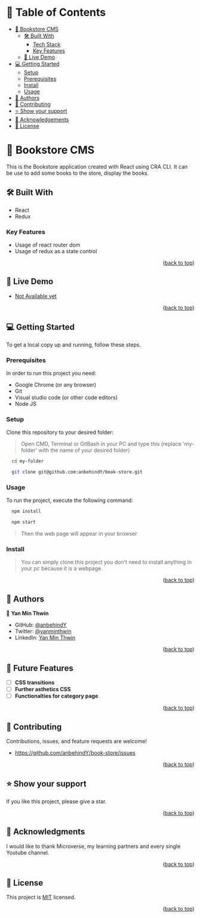 <a name="readme-top"></a>

<div align="center">
  <br/>
</div>

<!-- TABLE OF CONTENTS -->

# 📗 Table of Contents

- [📖 Bookstore CMS](#about-project)
  - [🛠 Built With](#built-with)
    - [Tech Stack](#tech-stack)
    - [Key Features](#key-features)
  - [🚀 Live Demo](#live-demo)
- [💻 Getting Started](#getting-started)
  - [Setup](#setup)
  - [Prerequisites](#prerequisites)
  - [Install](#install)
  - [Usage](#usage)
- [👥 Authors](#authors)
- [🤝 Contributing](#contributing)
- [⭐️ Show your support](#support)
- [🙏 Acknowledgements](#acknowledgements)
- [📝 License](#license)

<!-- PROJECT DESCRIPTION -->

# 📖 Bookstore CMS <a name="about-project"></a>

This is the Bookstore application created with React using CRA CLI. It can be use to add some books to the store, display the books.


## 🛠 Built With <a name="built-with"></a>

- React
- Redux

<!-- Features -->

  ### Key Features <a name="key-features"></a>

  - Usage of react router dom
  - Usage of redux as a state control


<p align="right">(<a href="#readme-top">back to top</a>)</p>


## 🚀 Live Demo <a name="live-demo">
  
  - [Not Available yet](#)
  
  
<p align="right">(<a href="#readme-top">back to top</a>)</p>
  
  
<!-- GETTING STARTED -->

## 💻 Getting Started <a name="getting-started"></a>

To get a local copy up and running, follow these steps.

### Prerequisites

In order to run this project you need:

 - Google Chrome (or any browser)
 - Git
 - Visual studio code (or other code editors)
 - Node JS


### Setup

Clone this repository to your desired folder:

> Open CMD, Terminal or GitBash in your PC and type this (replace 'my-folder' with the name of your desired folder)

```sh
  cd my-folder
```
```sh
  git clone git@github.com:anbehindY/book-store.git
```


### Usage

To run the project, execute the following command:

```sh
  npm install
```
```sh
  npm start
```
> Then the web page will appear in your browser

### Install

> You can simply clone this project you don't need to install anything in your pc because it is a webpage.

<p align="right">(<a href="#readme-top">back to top</a>)</p>


<!-- AUTHORS -->

##  <a name="authors">👥 Authors</a>

👤 **Yan Min Thwin**

- GitHub: [@anbehindY](https://github.com/anbehindY)
- Twitter: [@yanminthwin](https://twitter.com/yanminthwin)
- LinkedIn: [Yan Min Thwin](https://www.linkedin.com/in/yan-min-thwin-192862215)


<p align="right">(<a href="#readme-top">back to top</a>)</p>

<!-- FUTURE FEATURES -->

## 🔭 Future Features <a name="future-features"></a>

- [ ] **CSS transitions**
- [ ] **Further asthetics CSS**
- [ ] **Functionalties for category page**

<p align="right">(<a href="#readme-top">back to top</a>)</p>

<!-- CONTRIBUTING -->

## 🤝 Contributing <a name="contributing"></a>

Contributions, issues, and feature requests are welcome!

- https://github.com/anbehindY/book-store/issues

<p align="right">(<a href="#readme-top">back to top</a>)</p>

<!-- SUPPORT -->

## ⭐️ Show your support <a name="support"></a>

If you like this project, please give a star.

<p align="right">(<a href="#readme-top">back to top</a>)</p>

<!-- ACKNOWLEDGEMENTS -->

## 🙏 Acknowledgments <a name="acknowledgements"></a>

I would like to thank Microverse, my learning partners and every single Youtube channel.

<p align="right">(<a href="#readme-top">back to top</a>)</p>

<!-- LICENSE -->

## 📝 License <a name="license"></a>

This project is [MIT](./LICENSE) licensed.

<p align="right">(<a href="#readme-top">back to top</a>)</p>
